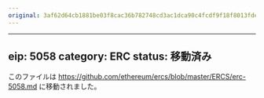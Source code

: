 ```yaml
---
original: 3af62d64cb1881be03f8cac36b782748cd3ac1dca90c4fcdf9f18f8013fde055
---
```


---
eip: 5058
category: ERC
status: 移動済み
---

このファイルは https://github.com/ethereum/ercs/blob/master/ERCS/erc-5058.md に移動されました。